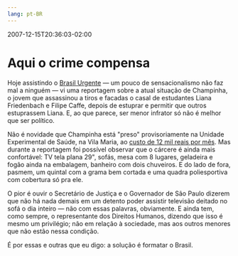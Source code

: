 ```yaml
---
lang: pt-BR
---
```


2007-12-15T20:36:03-02:00
# Aqui o crime compensa

Hoje assistindo o [Brasil Urgente](http://www.band.com.br/brasilurgente/) — um pouco de sensacionalismo não faz mal a ninguém — vi uma reportagem sobre a atual situação de Champinha, o jovem que assassinou a tiros e facadas o casal de estudantes Liana Friedenbach e Filipe Caffe, depois de estuprar e permitir que outros estuprassem Liana. E, ao que parece, ser menor infrator só não é melhor que ser político.

Não é novidade que Champinha está "preso" provisoriamente na Unidade Experimental de Saúde, na Vila Maria, ao [custo de 12 mil reais por mês](http://txt.estado.com.br/editorias/2007/05/05/cid-1.93.3.20070505.1.1.xml). Mas durante a reportagem foi possível observar que o cárcere é ainda mais confortável: TV tela plana 29", sofás, mesa com 8 lugares, geladeira e fogão ainda na embalagem, banheiro com dois chuveiros. E do lado de fora, pasmem, um quintal com a grama bem cortada e uma quadra poliesportiva com cobertura só pra ele.

O pior é ouvir o Secretário de Justiça e o Governador de São Paulo dizerem que não há nada demais em um detento poder assistir televisão deitado no sofá o dia inteiro — não com essas palavras, obviamente. E ainda tem, como sempre, o representante dos Direitos Humanos, dizendo que isso é mesmo um privilégio; não em relação à sociedade, mas aos outros menores que não estão nessa condição.

É por essas e outras que eu digo: a solução é formatar o Brasil.
